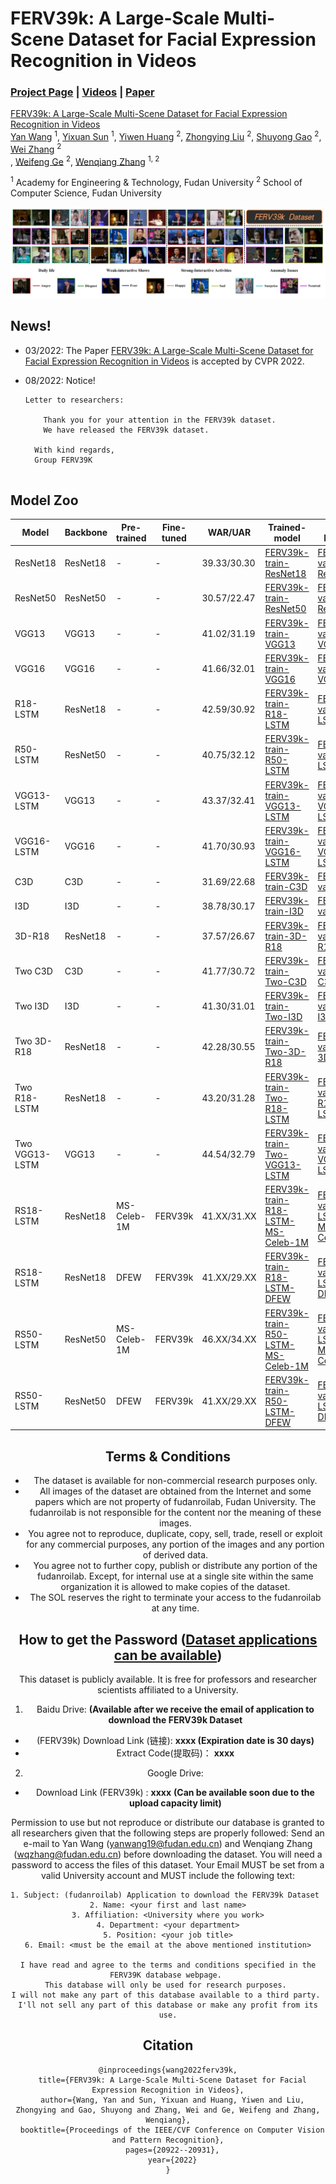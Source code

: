 # FERV39k: A Large-Scale Multi-Scene Dataset for Facial Expression Recognition in Videos

### [Project Page](https://wangyanckxx.github.io/Proj_CVPR2022_FERV39k.html) | [Videos](#) | [Paper](https://openaccess.thecvf.com/content/CVPR2022/papers/Wang_FERV39k_A_Large-Scale_Multi-Scene_Dataset_for_Facial_Expression_Recognition_in_CVPR_2022_paper.pdf)

[FERV39k: A Large-Scale Multi-Scene Dataset for Facial Expression Recognition in Videos](https://openaccess.thecvf.com/content/CVPR2022/papers/Wang_FERV39k_A_Large-Scale_Multi-Scene_Dataset_for_Facial_Expression_Recognition_in_CVPR_2022_paper.pdf) <br>
 [Yan Wang](https://wangyanckxx.github.io/) <sup>1</sup>,
 [Yixuan Sun](http://www.fudanroilab.com/2019/10/07/YixuanSun.html) <sup>1</sup>,
 [Yiwen Huang](#) <sup>2</sup>,
 [Zhongying Liu](http://www.fudanroilab.com/2019/01/17/ZhongyingLiu.html) <sup>2</sup>,
 [Shuyong Gao](http://www.fudanroilab.com/2020/07/01/ShuyongGao.html) <sup>2</sup>,
 [Wei Zhang](https://faculty.fudan.edu.cn/zhangwei1234/zh_CN/jsxx/161831/jsxx/jsxx.htm) <sup>2</sup> <br>,
 [Weifeng Ge](http://www.weifengge.net/) <sup>2</sup>,
 [Wenqiang Zhang](http://faet.fudan.edu.cn/17/bb/c13532a137147/page.htm) <sup>1, 2</sup>

<sup>1</sup> Academy for Engineering & Technology, Fudan University
<sup>2</sup> School of Computer Science, Fudan University <br>

![总体介绍](./image/总体介绍.png)


## News!

- 03/2022: The Paper [FERV39k: A Large-Scale Multi-Scene Dataset for Facial Expression Recognition in Videos](https://arxiv.org/abs/2203.09463) is accepted by CVPR 2022.

- 08/2022: Notice!

  ```
  Letter to researchers:
      
      Thank you for your attention in the FERV39k dataset.
      We have released the FERV39k dataset. 
    
    With kind regards,
    Group FERV39K
    
  ```

  <!--  Since the arxiv version of our CVPR paper is available, we are glad to receive several 
  application emails of FERV39K. However, our work especially the dataset is still 
  under the check of the CVPR conference and the formal version of paper is not published. As a 
  result, the dataset will not be available until the main conference of CVPR2022 is held. 
  During this time, we will gradually make the project webpage, 
  the baseline project and the FERV39K shortcut publicly available.-->

  

## Model Zoo

<center>


| Model          | Backbone | Pre-trained | Fine-tuned | WAR/UAR     | Trained-model                           | Val-Results                       | # of Parameters |
| -------------- | -------- | ----------- | ---------- | ----------- | --------------------------------------- | --------------------------------- | --------------- |
| ResNet18       | ResNet18 | -           | -          | 39.33/30.30 | [FERV39k-train-ResNet18](#)             | [FERV39k-val-ResNet18](#)         | 17M             |
| ResNet50       | ResNet50 | -           | -          | 30.57/22.47 | [FERV39k-train-ResNet50](#)             | [FERV39k-val-ResNet50](#)         | 124M            |
| VGG13          | VGG13    | -           | -          | 41.02/31.19 | [FERV39k-train-VGG13](#)                | [FERV39k-val-VGG13](#)            | 128M            |
| VGG16          | VGG16    | -           | -          | 41.66/32.01 | [FERV39k-train-VGG16](#)                | [FERV39k-val-VGG16](#)            | 134M            |
| R18-LSTM       | ResNet18 | -           | -          | 42.59/30.92 | [FERV39k-train-R18-LSTM](#)             | [FERV39k-val-R18-LSTM](#)         | 132M            |
| R50-LSTM       | ResNet50 | -           | -          | 40.75/32.12 | [FERV39k-train-R50-LSTM](#)             | [FERV39k-val-R50-LSTM](#)         | 57M             |
| VGG13-LSTM     | VGG13    | -           | -          | 43.37/32.41 | [FERV39k-train-VGG13-LSTM](#)           | [FERV39k-val-VGG13-LSTM](#)       | 133M            |
| VGG16-LSTM     | VGG16    | -           | -          | 41.70/30.93 | [FERV39k-train-VGG16-LSTM](#)           | [FERV39k-val-VGG16-LSTM](#)       | 138M            |
| C3D            | C3D      | -           | -          | 31.69/22.68 | [FERV39k-train-C3D](#)                  | [FERV39k-val-C3D](#)              | 78M             |
| I3D            | I3D      | -           | -          | 38.78/30.17 | [FERV39k-train-I3D](#)                  | [FERV39k-val-I3D](#)              | 12M             |
| 3D-R18         | ResNet18 | -           | -          | 37.57/26.67 | [FERV39k-train-3D-R18](#)               | [FERV39k-val-3D-R18](#)           | 33M             |
| Two C3D        | C3D      | -           | -          | 41.77/30.72 | [FERV39k-train-Two-C3D](#)              | [FERV39k-val-Two-C3D](#)          | 97M             |
| Two I3D        | I3D      | -           | -          | 41.30/31.01 | [FERV39k-train-Two-I3D](#)              | [FERV39k-val-Two-I3D](#)          | 26M             |
| Two 3D-R18     | ResNet18 | -           | -          | 42.28/30.55 | [FERV39k-train-Two-3D-R18](#)           | [FERV39k-val-Two-3D-R18](#)       | 67M             |
| Two R18-LSTM   | ResNet18 | -           | -          | 43.20/31.28 | [FERV39k-train-Two-R18-LSTM](#)         | [FERV39k-val-Two-R18-LSTM](#)     | 27M             |
| Two VGG13-LSTM | VGG13    | -           | -          | 44.54/32.79 | [FERV39k-train-Two-VGG13-LSTM](#)       | [FERV39k-val-Two-VGG13-LSTM](#)   | 144M            |
| RS18-LSTM      | ResNet18 | MS-Celeb-1M | FERV39k    | 41.XX/31.XX | [FERV39k-train-R18-LSTM-MS-Celeb-1M](#) | [FERV39k-val-LSTM-MS-Celeb-1M](#) | 132M            |
| RS18-LSTM      | ResNet18 | DFEW        | FERV39k    | 41.XX/29.XX | [FERV39k-train-R18-LSTM-DFEW](#)        | [FERV39k-val-LSTM-DFEW](#)        | 132M            |
| RS50-LSTM      | ResNet50 | MS-Celeb-1M | FERV39k    | 46.XX/34.XX | [FERV39k-train-R50-LSTM-MS-Celeb-1M](#) | [FERV39k-val-LSTM-MS-Celeb-1M](#) | 57M             |
| RS50-LSTM      | ResNet50 | DFEW        | FERV39k    | 41.XX/29.XX | [FERV39k-train-R50-LSTM-DFEW](#)        | [FERV39k-val-LSTM-DFEW](#)        | 57M             |

## Terms & Conditions

- The dataset is available for non-commercial research purposes only.
- All images of the dataset are obtained from the Internet and some papers which are not property of fudanroilab, Fudan University. The fudanroilab is not responsible for the content nor the meaning of these images.
- You agree not to reproduce, duplicate, copy, sell, trade, resell or exploit for any commercial purposes, any portion of the images and any portion of derived data.
- You agree not to further copy, publish or distribute any portion of the fudanroilab. Except, for internal use at a single site within the same organization it is allowed to make copies of the dataset.
- The SOL reserves the right to terminate your access to the fudanroilab at any time.



<!--I have known that the dataset will not available until the main conference of CVPR2022-->

## How to get the Password (**<u>Dataset applications can be available</u>**)

This dataset is publicly available. It is free for professors and researcher scientists affiliated to a University.

1. Baidu Drive: **(Available after we receive the email of application to download the FERV39k Dataset**

* (FERV39k) Download Link (链接): **xxxx (Expiration date is 30 days)**   
* Extract Code(提取码)： **xxxx** 

2. Google Drive:

* Download Link (FERV39k) :  **xxxx** **(Can be available soon due to the upload capacity limit)**

Permission to use but not reproduce or distribute our database is granted to all researchers given that the following steps are properly followed:
Send an e-mail to Yan Wang (yanwang19@fudan.edu.cn) and Wenqiang Zhang (wqzhang@fudan.edu.cn) before downloading the dataset. You will need a password to access the files of this dataset. Your Email MUST be set from a valid University account and MUST include the following text:

```
1. Subject: (fudanroilab) Application to download the FERV39k Dataset          
2. Name: <your first and last name>
3. Affiliation: <University where you work>
4. Department: <your department>
5. Position: <your job title>
6. Email: <must be the email at the above mentioned institution>

I have read and agree to the terms and conditions specified in the FERV39K database webpage. 
This database will only be used for research purposes. 
I will not make any part of this database available to a third party. 
I'll not sell any part of this database or make any profit from its use.
```

 

## Citation

```
@inproceedings{wang2022ferv39k,
  title={FERV39k: A Large-Scale Multi-Scene Dataset for Facial Expression Recognition in Videos},
  author={Wang, Yan and Sun, Yixuan and Huang, Yiwen and Liu, Zhongying and Gao, Shuyong and Zhang, Wei and Ge, Weifeng and Zhang, Wenqiang},
  booktitle={Proceedings of the IEEE/CVF Conference on Computer Vision and Pattern Recognition},
  pages={20922--20931},
  year={2022}
}
```
